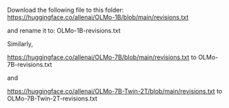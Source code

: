 Download the following file to this folder:
https://huggingface.co/allenai/OLMo-1B/blob/main/revisions.txt

and rename it to:
OLMo-1B-revisions.txt

Similarly, 

https://huggingface.co/allenai/OLMo-7B/blob/main/revisions.txt
to 
OLMo-7B-revisions.txt

and

https://huggingface.co/allenai/OLMo-7B-Twin-2T/blob/main/revisions.txt
to 
OLMo-7B-Twin-2T-revisions.txt